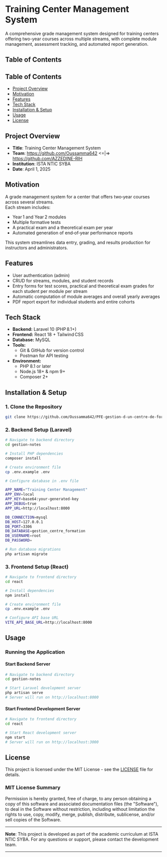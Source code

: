 # Training Center Management System

A comprehensive grade management system designed for training centers offering two-year courses across multiple streams, with complete module management, assessment tracking, and automated report generation.

## Table of Contents

## Table of Contents

- [Project Overview](#project-overview)
- [Motivation](#motivation)
- [Features](#features)
- [Tech Stack](#tech-stack)
- [Installation & Setup](#installation--setup)
- [Usage](#usage)
- [License](#license)


## Project Overview

- **Title**: Training Center Management System
- **Team**: https://github.com/Oussamma642 <=|=> https://github.com/AZZEDINE-RIH
- **Institution**: ISTA NTIC SYBA
- **Date**: April 1, 2025

## Motivation

A grade management system for a center that offers two‑year courses across several streams.  
Each stream includes:
- Year 1 and Year 2 modules  
- Multiple formative tests  
- A practical exam and a theoretical exam per year  
- Automated generation of end‑of‑year performance reports
  
This system streamlines data entry, grading, and results production for instructors and administrators.


## Features

- User authentication (admin)  
- CRUD for streams, modules, and student records  
- Entry forms for test scores, practical and theoretical exam grades for each student per module per stream 
- Automatic computation of module averages and overall yearly averages  
- PDF report export for individual students and entire cohorts 

## Tech Stack
- **Backend:** Laravel 10 (PHP 8.1+)  
- **Frontend:** React 18 + Tailwind CSS  
- **Database:** MySQL  
- **Tools:**  
  - Git & GitHub for version control  
  - Postman for API testing  
- **Environment:**  
  - PHP 8.1 or later  
  - Node.js 18+ & npm 9+  
  - Composer 2+  


## Installation & Setup

### 1. Clone the Repository

```bash
git clone https://github.com/Oussamma642/PFE-gestion-d-un-centre-de-formation.git
```

### 2. Backend Setup (Laravel)

```bash
# Navigate to backend directory
cd gestion-notes

# Install PHP dependencies
composer install

# Create environment file
cp .env.example .env

# Configure database in .env file

APP_NAME="Training Center Management"
APP_ENV=local
APP_KEY=base64:your-generated-key
APP_DEBUG=true
APP_URL=http://localhost:8000

DB_CONNECTION=mysql
DB_HOST=127.0.0.1
DB_PORT=3306
DB_DATABASE=gestion_centre_formation
DB_USERNAME=root
DB_PASSWORD=

# Run database migrations
php artisan migrate
```

### 3. Frontend Setup (React)

```bash
# Navigate to frontend directory
cd react

# Install dependencies
npm install

# Create environment file
cp .env.example .env

# Configure API base URL
VITE_API_BASE_URL=http://localhost:8000
```

## Usage

### Running the Application

#### Start Backend Server
```bash
# Navigate to backend directory
cd gestion-notes

# Start Laravel development server
php artisan serve
# Server will run on http://localhost:8000
```

#### Start Frontend Development Server
```bash
# Navigate to frontend directory
cd react

# Start React development server
npm start
# Server will run on http://localhost:3000
```
## License

This project is licensed under the MIT License - see the [LICENSE](LICENSE) file for details.

### MIT License Summary

Permission is hereby granted, free of charge, to any person obtaining a copy of this software and associated documentation files (the "Software"), to deal in the Software without restriction, including without limitation the rights to use, copy, modify, merge, publish, distribute, sublicense, and/or sell copies of the Software.

---

**Note**: This project is developed as part of the academic curriculum at ISTA NTIC SYBA. For any questions or support, please contact the development team.

---

